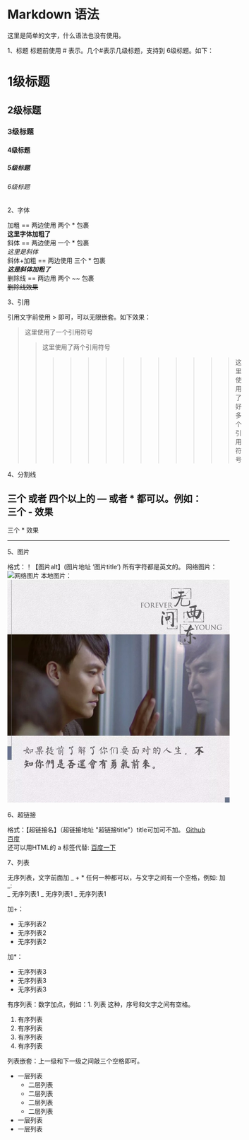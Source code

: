 # Markdown 语法

这里是简单的文字，什么语法也没有使用。

1、标题
标题前使用 # 表示。几个#表示几级标题，支持到 6级标题。如下：
# 1级标题
## 2级标题
### 3级标题
#### 4级标题
##### 5级标题
###### 6级标题

2、字体

加粗 == 两边使用 两个 * 包裹  
**这里字体加粗了**  
斜体 == 两边使用 一个 * 包裹  
*这里是斜体*  
斜体+加粗 == 两边使用 三个 * 包裹  
***这是斜体加粗了***  
删除线 == 两边用 两个 ~~ 包裹  
~~删除线效果~~  

3、引用

引用文字前使用 > 即可，可以无限嵌套。如下效果：
>这里使用了一个引用符号
>>这里使用了两个引用符号
>>>>>>>>>>>>>这里使用了好多个引用符号

4、分割线  

  三个 或者 四个以上的 — 或者 * 都可以。例如：  
  三个 - 效果  
------
三个 * 效果  
******

5、图片

格式：！【图片alt】(图片地址 ‘图片title’) 所有字符都是英文的。
网络图片：  
![网络图片](http://s1.sinaimg.cn/large/002i1XHNzy7hvsPvF0wbc '无问西东')
本地图片：  
![本地图片](/images/wuwen.jpg '无问西东')

6、超链接

格式：【超链接名】（超链接地址 "超链接title"）title可加可不加。
[Github](https://www.jianshu.com/)  
[百度](https://www.baidu.com/)  
还可以用HTML的 a 标签代替: <a href="https://www.baidu.com" target="_blank">百度一下</a>

7、列表  

无序列表，文字前面加 _ + * 任何一种都可以，与文字之间有一个空格，例如: 
加 _:  
_ 无序列表1
_ 无序列表1
_ 无序列表1  

加+：  
+ 无序列表2
+ 无序列表2
+ 无序列表2

加*：  

* 无序列表3
* 无序列表3
* 无序列表3

有序列表：数字加点，例如：1. 列表 这种，序号和文字之间有空格。  

1. 有序列表
2. 有序列表
3. 有序列表
4. 有序列表

列表嵌套：上一级和下一级之间敲三个空格即可。

* 一层列表
   * 二层列表
   * 二层列表
   * 二层列表
   * 二层列表
* 一层列表
* 一层列表